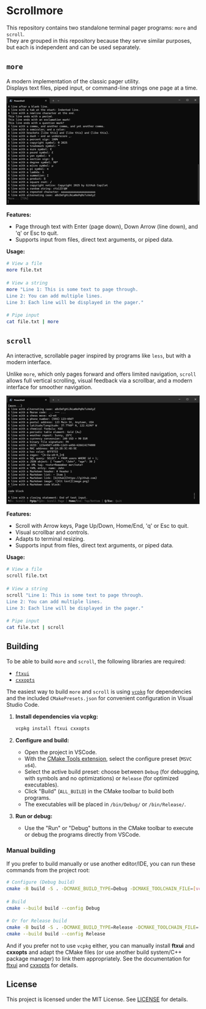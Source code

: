 # Scrollmore

This repository contains two standalone terminal pager programs: `more` and `scroll`.  
They are grouped in this repository because they serve similar purposes, but each is independent and can be used separately.

## `more`

A modern implementation of the classic pager utility.  
Displays text files, piped input, or command-line strings one page at a time.

![more](media/more.png)

**Features:**

- Page through text with Enter (page down), Down Arrow (line down), and 'q' or Esc to quit.
- Supports input from files, direct text arguments, or piped data.

**Usage:**

```sh
# View a file
more file.txt

# View a string
more "Line 1: This is some text to page through.
Line 2: You can add multiple lines.
Line 3: Each line will be displayed in the pager."

# Pipe input
cat file.txt | more
```

## `scroll`

An interactive, scrollable pager inspired by programs like `less`, but with a modern interface.

Unlike `more`, which only pages forward and offers limited navigation, `scroll` allows full vertical scrolling, visual feedback via a scrollbar, and a modern interface for smoother navigation.

![scroll](media/scroll.png)

**Features:**

- Scroll with Arrow keys, Page Up/Down, Home/End, 'q' or Esc to quit.
- Visual scrollbar and controls.
- Adapts to terminal resizing.
- Supports input from files, direct text arguments, or piped data.

**Usage:**

```sh
# View a file
scroll file.txt

# View a string
scroll "Line 1: This is some text to page through.
Line 2: You can add multiple lines.
Line 3: Each line will be displayed in the pager."

# Pipe input
cat file.txt | scroll
```

## Building

To be able to build `more` and `scroll`, the following libraries are required:

- [`ftxui`](https://github.com/ArthurSonzogni/ftxui)
- [`cxxopts`](https://github.com/jarro2783/cxxopts)

The easiest way to build `more` and `scroll` is using [`vcpkg`](https://github.com/microsoft/vcpkg) for dependencies and the included `CMakePresets.json` for convenient configuration in Visual Studio Code.

1. **Install dependencies via vcpkg:**

    ```sh
    vcpkg install ftxui cxxopts
    ```

2. **Configure and build:**
    - Open the project in VSCode.
    - With the [CMake Tools extension](https://marketplace.visualstudio.com/items?itemName=ms-vscode.cmake-tools), select the configure preset (`MSVC x64`).
    - Select the active build preset: choose between `Debug` (for debugging, with symbols and no optimizations) or `Release` (for optimized executables).
    - Click "Build" (`ALL_BUILD`) in the CMake toolbar to build both programs.
    - The executables will be placed in `/bin/Debug/` or `/bin/Release/`.

3. **Run or debug:**
    - Use the "Run" or "Debug" buttons in the CMake toolbar to execute or debug the programs directly from VSCode.

### Manual building

If you prefer to build manually or use another editor/IDE, you can run these commands from the project root:

```sh
# Configure (Debug build)
cmake -B build -S . -DCMAKE_BUILD_TYPE=Debug -DCMAKE_TOOLCHAIN_FILE=[vcpkg-root]/scripts/buildsystems/vcpkg.cmake

# Build
cmake --build build --config Debug

# Or for Release build
cmake -B build -S . -DCMAKE_BUILD_TYPE=Release -DCMAKE_TOOLCHAIN_FILE=[vcpkg-root]/scripts/buildsystems/vcpkg.cmake
cmake --build build --config Release
```

And if you prefer not to use `vcpkg` either, you can manually install **ftxui** and **cxxopts** and adapt the CMake files (or use another build system/C++ package manager) to link them appropriately. See the documentation for [ftxui](https://github.com/ArthurSonzogni/ftxui) and [cxxopts](https://github.com/jarro2783/cxxopts) for details.

## License

This project is licensed under the MIT License. See [LICENSE](LICENSE) for details.
